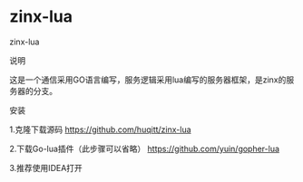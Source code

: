 # zinx-lua
zinx-lua

说明

这是一个通信采用GO语言编写，服务逻辑采用lua编写的服务器框架，是zinx的服务器的分支。

安装

1.克隆下载源码
https://github.com/huqitt/zinx-lua

2.下载Go-lua插件（此步骤可以省略）
https://github.com/yuin/gopher-lua

3.推荐使用IDEA打开

